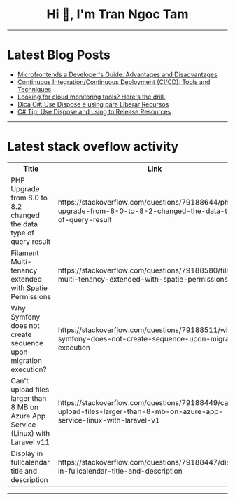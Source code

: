 <h1 align="center">Hi 👋, I'm Tran Ngoc Tam</h1>

---

# Latest Blog Posts 
<!-- BLOG-POST-LIST:START -->
- [Microfrontends a Developer&#39;s Guide: Advantages and Disadvantages](https://dev.to/joacod/microfrontends-a-developers-guide-advantages-and-disadvantages-2ane)
- [Continuous Integration/Continuous Deployment &lpar;CI/CD&rpar;: Tools and Techniques](https://dev.to/shreyash-hexa/continuous-integrationcontinuous-deployment-cicd-tools-and-techniques-12c0)
- [Looking for cloud monitoring tools? Here&#39;s the drill.](https://dev.to/manageengineapm/looking-for-cloud-monitoring-tools-heres-the-drill-198f)
- [Dica C#: Use Dispose e using para Liberar Recursos](https://dev.to/juarezasjunior/dica-c-use-dispose-e-using-para-liberar-recursos-ei9)
- [C# Tip: Use Dispose and using to Release Resources](https://dev.to/juarezasjunior/c-tip-use-dispose-and-using-to-release-resources-21n6)
<!-- BLOG-POST-LIST:END -->

---

# Latest stack oveflow activity
<table>
  <tr><th>Title</th><th>Link</th></tr>
  <!-- STACKOVERFLOW:START --><tr><td>PHP Upgrade from 8.0 to 8.2 changed the data type of query result</td><td>https://stackoverflow.com/questions/79188644/php-upgrade-from-8-0-to-8-2-changed-the-data-type-of-query-result</td></tr><tr><td>Filament Multi-tenancy extended with Spatie Permissions</td><td>https://stackoverflow.com/questions/79188580/filament-multi-tenancy-extended-with-spatie-permissions</td></tr><tr><td>Why Symfony does not create sequence upon migration execution?</td><td>https://stackoverflow.com/questions/79188511/why-symfony-does-not-create-sequence-upon-migration-execution</td></tr><tr><td>Can&#39;t upload files larger than 8 MB on Azure App Service &lpar;Linux&rpar; with Laravel v11</td><td>https://stackoverflow.com/questions/79188449/cant-upload-files-larger-than-8-mb-on-azure-app-service-linux-with-laravel-v1</td></tr><tr><td>Display in fullcalendar title and description</td><td>https://stackoverflow.com/questions/79188447/display-in-fullcalendar-title-and-description</td></tr><!-- STACKOVERFLOW:END -->
</table>

---


